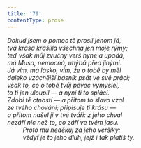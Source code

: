 ```yaml
---
title: '79'
contentType: prose
---
```


<section>

_Dokud jsem o pomoc tě prosil jenom já,  
tvá krása krášlila všechna jen moje rýmy;  
teď však můj zvučný verš hyne a upadá,  
má Musa, nemocná, uhýbá před jinými.  
Já vím, má lásko, vím, že o tobě by měl  
daleko vzácnější básník psát ve své práci;  
však to, co o tobě tvůj pěvec vymyslel,  
to ti jen uloupil — a nyní ti to splácí.  
Zdobí tě ctností — a přitom to slovo vzal  
ze tvého chování; připisuje ti krásu —  
a přitom našel ji v tvé tváři: z jeho chval  
nezáří nic než to, co září ve tvém jasu.  
         Proto mu neděkuj za jeho veršíky:  
         vždyť je to jeho dluh, jejž i tak platíš ty._

</section>
